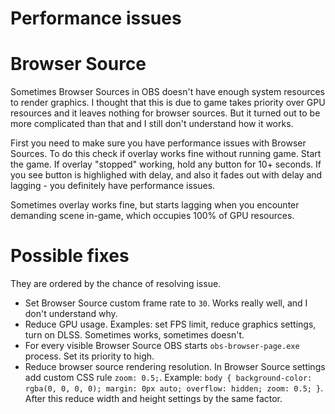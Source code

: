 # Performance issues

# Browser Source
Sometimes Browser Sources in OBS doesn't have enough system resources to render graphics. I thought that this is due to game takes priority over GPU resources and it leaves nothing for browser sources. But it turned out to be more complicated than that and I still don't understand how it works.

First you need to make sure you have performance issues with Browser Sources. To do this check if overlay works fine without running game. Start the game. If overlay "stopped" working, hold any button for 10+ seconds. If you see button is highlighed with delay, and also it fades out with delay and lagging - you definitely have performance issues.

Sometimes overlay works fine, but starts lagging when you encounter demanding scene in-game, which occupies 100% of GPU resources.

# Possible fixes
They are ordered by the chance of resolving issue.
- Set Browser Source custom frame rate to `30`. Works really well, and I don't understand why.
- Reduce GPU usage. Examples: set FPS limit, reduce graphics settings, turn on DLSS. Sometimes works, sometimes doesn't.
- For every visible Browser Source OBS starts `obs-browser-page.exe` process. Set its priority to high.
- Reduce browser source rendering resolution. In Browser Source settings add custom CSS rule `zoom: 0.5;`. Example: `body { background-color: rgba(0, 0, 0, 0); margin: 0px auto; overflow: hidden; zoom: 0.5; }`. After this reduce width and height settings by the same factor.